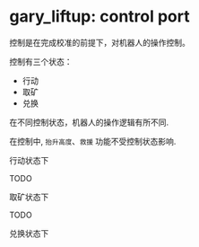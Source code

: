 # gary_liftup: control port

控制是在完成校准的前提下，对机器人的操作控制。

控制有三个状态：

- 行动
- 取矿
- 兑换

在不同控制状态，机器人的操作逻辑有所不同.

在控制中, `抬升高度`、`救援` 功能不受控制状态影响.

行动状态下

TODO

取矿状态下

TODO

兑换状态下

